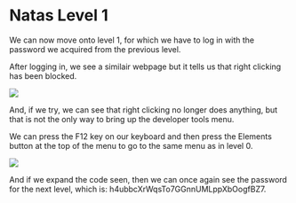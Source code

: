 <h1>Natas Level 1</h1>
<p>We can now move onto level 1, for which we have to log in with the password we acquired from the previous level.</p>
<p>After logging in, we see a similair webpage but it tells us that right clicking has been blocked.</p>
<img src="https://i.imgur.com/ezL5DTi.jpg"/>
<p>And, if we try, we can see that right clicking no longer does anything, but that is not the only way to bring up the developer tools menu.</p>
<p>We can press the F12 key on our keyboard and then press the Elements button at the top of the menu to go to the same menu as in level 0.</p>
<img src="https://i.imgur.com/VxdSKul.jpg"/>
<p>And if we expand the code seen, then we can once again see the password for the next level, which is: h4ubbcXrWqsTo7GGnnUMLppXbOogfBZ7.</p>
